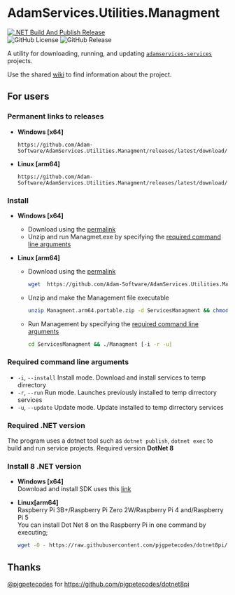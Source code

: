 # AdamServices.Utilities.Managment
[![.NET Build And Publish Release](https://github.com/Adam-Software/AdamServices.Utilities.Managment/actions/workflows/dotnet.yml/badge.svg)](https://github.com/Adam-Software/AdamServices.Utilities.Managment/actions/workflows/dotnet.yml)   
![GitHub License](https://img.shields.io/github/license/Adam-Software/AdamServices.Utilities.Managment)
![GitHub Release](https://img.shields.io/github/v/release/Adam-Software/AdamServices.Utilities.Managment)

A utility for downloading, running, and updating [`adamservices-services`](https://github.com/topics/adamservices-services) projects.

Use the shared [wiki](https://github.com/Adam-Software/AdamServices.Utilities.Managment/wiki) to find information about the project.

## For users
### Permanent links to releases
* **Windows [x64]**
  ```
  https://github.com/Adam-Software/AdamServices.Utilities.Managment/releases/latest/download/Managment.win64.portable.zip
  ```
* **Linux [arm64]**
  ```
  https://github.com/Adam-Software/AdamServices.Utilities.Managment/releases/latest/download/Managment.arm64.portable.zip
  ```
### Install
* **Windows [x64]**
  * Download using the [permalink](#permanent-links-to-releases)
  * Unzip and run Managmet.exe by specifying the [required command line arguments](#required-command-line-arguments)

* **Linux [arm64]**
  * Download using the [permalink](#permanent-links-to-releases)
    ```bash
    wget  https://github.com/Adam-Software/AdamServices.Utilities.Managment/releases/latest/download/Managment.arm64.portable.zip
    ```
  * Unzip and make the Management file executable
    ```bash
    unzip Managment.arm64.portable.zip -d ServicesManagment && chmod +x ServicesManagment/Managment
    ```
  * Run Management by specifying the [required command line arguments](#required-command-line-arguments)
    ```bash
    cd ServicesManagment && ./Managment [-i -r -u]
    ```

### Required command line arguments
* `-i`, `--install`  Install mode. Download and install services to temp dirrectory
* `-r`, `--run`  Run mode. Launches previously installed to temp dirrectory services
* `-u`, `--update` Update mode. Update installed to temp dirrectory services

### Required .NET version
The program uses a dotnet tool such as `dotnet publish`, `dotnet exec` to build and run service projects.
Required version **DotNet 8**

### Install 8 .NET version
* **Windows [x64]**   
  Download and install SDK uses this [link](https://dotnet.microsoft.com/en-us/download/dotnet/8.0)
  
* **Linux[arm64]**   
  Raspberry Pi 3B+/Raspberry Pi Zero 2W/Raspberry Pi 4 and/Raspberry Pi 5    
  You can install Dot Net 8 on the Raspberry Pi in one command by executing;
  ```bash
  wget -O - https://raw.githubusercontent.com/pjgpetecodes/dotnet8pi/main/install.sh | sudo bash
  ```


## Thanks
[@pjgpetecodes](https://github.com/pjgpetecodes) for https://github.com/pjgpetecodes/dotnet8pi

